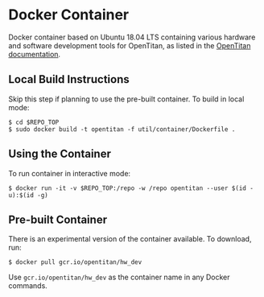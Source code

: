 # Docker Container

Docker container based on Ubuntu 18.04 LTS containing various hardware and
software development tools for OpenTitan, as listed in the
[OpenTitan documentation](https://docs.opentitan.org/doc/ug/install_instructions/).

## Local Build Instructions

Skip this step if planning to use the pre-built container. To build in local
mode:

```shell
$ cd $REPO_TOP
$ sudo docker build -t opentitan -f util/container/Dockerfile .
```

## Using the Container

To run container in interactive mode:

```shell
$ docker run -it -v $REPO_TOP:/repo -w /repo opentitan --user $(id -u):$(id -g)
```

## Pre-built Container

There is an experimental version of the container available. To download, run:

```shell
$ docker pull gcr.io/opentitan/hw_dev
```

Use `gcr.io/opentitan/hw_dev` as the container name in any Docker commands.
